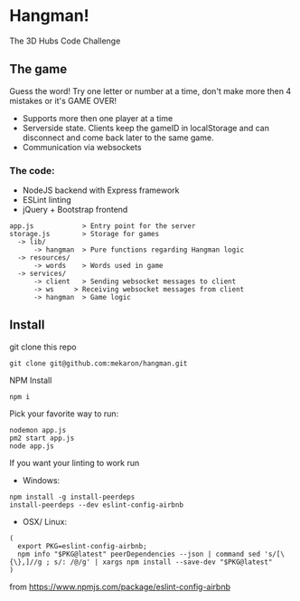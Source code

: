 # Hangman!
The 3D Hubs Code Challenge

## The game
Guess the word! Try one letter or number at a time, don't make more then 4 mistakes or it's GAME OVER!
* Supports more then one player at a time
* Serverside state. Clients keep the gameID in localStorage and can disconnect and come back later to the same game.
* Communication via websockets

### The code:
* NodeJS backend with Express framework
* ESLint linting
* jQuery + Bootstrap frontend

```
app.js            > Entry point for the server
storage.js        > Storage for games
  -> lib/
      -> hangman  > Pure functions regarding Hangman logic
  -> resources/
      -> words    > Words used in game
  -> services/
      -> client	  > Sending websocket messages to client
      -> ws     > Receiving websocket messages from client
      -> hangman  > Game logic
```

## Install

git clone this repo
```
git clone git@github.com:mekaron/hangman.git
```
NPM Install
```
npm i
```
Pick your favorite way to run:
```
nodemon app.js
pm2 start app.js
node app.js
```

If you want your linting to work run
* Windows:
```
npm install -g install-peerdeps
install-peerdeps --dev eslint-config-airbnb
```
* OSX/ Linux:
```
(
  export PKG=eslint-config-airbnb;
  npm info "$PKG@latest" peerDependencies --json | command sed 's/[\{\},]//g ; s/: /@/g' | xargs npm install --save-dev "$PKG@latest"
)
```
from https://www.npmjs.com/package/eslint-config-airbnb
